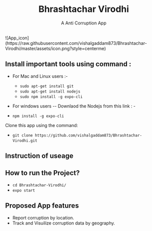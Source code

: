 <h1 align = "center">Bhrashtachar Virodhi</h1>
<p align = "center">A Anti Corruption App</p>
<br>
![App_icon](https://raw.githubusercontent.com/vishalgaddam873/Bhrashtachar-Virodhi/master/assets/icon.png?style=centerme)
&nbsp;

## Install important tools using command :
- For Mac and Linux users :-

  * `sudo apt-get install git`
  * `sudo apt-get install nodejs`
  * `sudo npm install -g expo-cli`
 
 - For windows users
  -- Downlaod the Nodejs from this link : - 
  * `npm install -g expo-cli`

Clone this app using the command:
  * `git clone https://github.com/vishalgaddam873/Bhrashtachar-Virodhi.git`

## Instruction of useage

## How to run the Project?

 * `cd Bhrashtachar-Virodhi/`
 * `expo start`

## Proposed App features
- Report corruption by location. 
- Track and Visuilize corruption data by geography.

